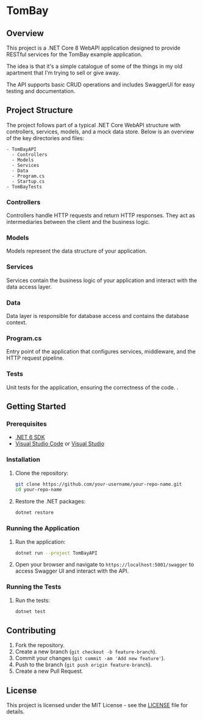 
# TomBay

## Overview

This project is a .NET Core 8 WebAPI application designed to provide RESTful services for the TomBay example application.

The idea is that it's a simple catalogue of some of the things in my old apartment that I'm trying to sell or give away. 

The API supports basic CRUD operations and includes SwaggerUI for easy testing and documentation.

## Project Structure

The project follows part of a typical .NET Core WebAPI structure with controllers, services, models, and a mock data store. Below is an overview of the key directories and files:

```
- TomBayAPI
  - Controllers
  - Models
  - Services
  - Data
  - Program.cs
  - Startup.cs
- TomBayTests
```

### Controllers

Controllers handle HTTP requests and return HTTP responses. They act as intermediaries between the client and the business logic.

### Models

Models represent the data structure of your application.

### Services

Services contain the business logic of your application and interact with the data access layer.

### Data

Data layer is responsible for database access and contains the database context.

### Program.cs

Entry point of the application that configures services, middleware, and the HTTP request pipeline.

### Tests

Unit tests for the application, ensuring the correctness of the code.
.

## Getting Started

### Prerequisites

- [.NET 6 SDK](https://dotnet.microsoft.com/download/dotnet/6.0)
- [Visual Studio Code](https://code.visualstudio.com/) or [Visual Studio](https://visualstudio.microsoft.com/)

### Installation

1. Clone the repository:

   ```bash
   git clone https://github.com/your-username/your-repo-name.git
   cd your-repo-name
   ```

2. Restore the .NET packages:

   ```bash
   dotnet restore
   ```

### Running the Application

1. Run the application:

   ```bash
   dotnet run --project TomBayAPI
   ```

2. Open your browser and navigate to `https://localhost:5001/swagger` to access Swagger UI and interact with the API.

### Running the Tests

1. Run the tests:

   ```bash
   dotnet test
   ```

## Contributing

1. Fork the repository.
2. Create a new branch (`git checkout -b feature-branch`).
3. Commit your changes (`git commit -am 'Add new feature'`).
4. Push to the branch (`git push origin feature-branch`).
5. Create a new Pull Request.

## License

This project is licensed under the MIT License - see the [LICENSE](LICENSE) file for details.
